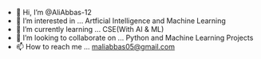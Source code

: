 - 👋 Hi, I’m @AliAbbas-12
- 👀 I’m interested in ... Artficial Intelligence and Machine Learning
- 🌱 I’m currently learning ... CSE(With AI & ML)
- 💞️ I’m looking to collaborate on ...  Python and Machine Learning Projects
- 📫 How to reach me ... maliabbas05@gmail.com

<!---
AliAbbas-12/AliAbbas-12 is a ✨ special ✨ repository because its `README.md` (this file) appears on your GitHub profile.
You can click the Preview link to take a look at your changes.
--->
